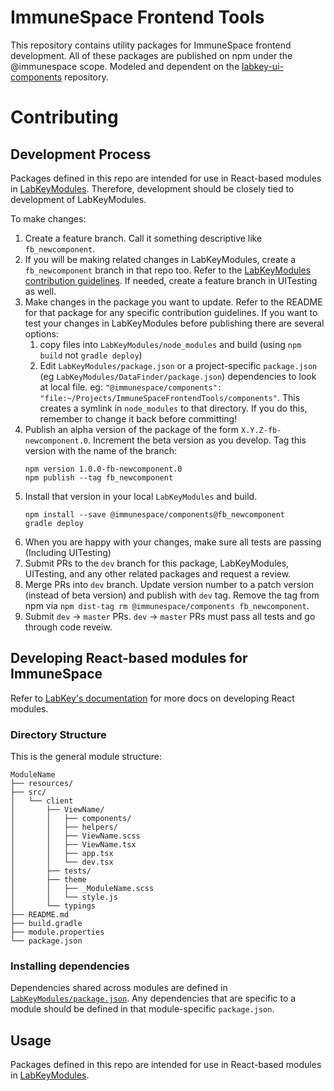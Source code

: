 # ImmuneSpace Frontend Tools

This repository contains utility packages for ImmuneSpace frontend development. All of these packages are published on npm under the @immunespace scope. Modeled and dependent on the [labkey-ui-components](https://github.com/LabKey/labkey-ui-components) repository. 


# Contributing
## Development Process

Packages defined in this repo are intended for use in React-based modules in [LabKeyModules](https://github.com/RGLab/LabKeyModules). Therefore, development should be closely tied to development of LabKeyModules. 

To make changes: 
1. Create a feature branch. Call it something descriptive like `fb_newcomponent`.
1. If you will be making related changes in LabKeyModules, create a `fb_newcomponent` branch in that repo too. Refer to the [LabKeyModules contribution guidelines](https://github.com/RGLab/LabKeyModules#contributing). If needed, create a feature branch in UITesting as well. 
1. Make changes in the package you want to update. Refer to the README for that package for any specific contribution guidelines. If you want to test your changes in LabKeyModules before publishing there are several options:
    1. copy files into `LabKeyModules/node_modules` and build (using `npm build` not `gradle deploy`)
    1. Edit `LabKeyModules/package.json` or a project-specific `package.json` (eg `LabKeyModules/DataFinder/package.json`) dependencies to look at local file. eg: `"@immunespace/components": "file:~/Projects/ImmuneSpaceFrontendTools/components"`. This creates a symlink in `node_modules` to that directory. If you do this, remember to change it back before committing! 
1. Publish an alpha version of the package of the form `X.Y.Z-fb-newcomponent.0`. Increment the beta version as you develop. Tag this version with the name of the branch: 
    ```
    npm version 1.0.0-fb-newcomponent.0
    npm publish --tag fb_newcomponent
    ```
1. Install that version in your local `LabKeyModules` and build. 
    ```
    npm install --save @immunespace/components@fb_newcomponent
    gradle deploy
    ```
1. When you are happy with your changes, make sure all tests are passing (Including UITesting)
1. Submit PRs to the `dev` branch for this package, LabKeyModules, UITesting, and any other related packages and request a review. 
1. Merge PRs into `dev` branch. Update version number to a patch version (instead of beta version) and publish with `dev` tag. Remove the tag from npm via `npm dist-tag rm @immunespace/components fb_newcomponent`. 
1. Submit `dev` -> `master` PRs. `dev` -> `master` PRs must pass all tests and go through code reveiw. 

## Developing React-based modules for ImmuneSpace
Refer to [LabKey's documentation](https://www.labkey.org/Documentation/wiki-page.view?name=reactJSdev) for more docs on developing React modules. 

### Directory Structure
This is the general module structure: 

```
ModuleName
├── resources/
├── src/
│   └── client
│       ├── ViewName/
│       │   ├── components/
│       │   ├── helpers/
│       │   ├── ViewName.scss
│       │   ├── ViewName.tsx
│       │   ├── app.tsx
│       │   └── dev.tsx
│       ├── tests/
│       ├── theme
│       │   ├── _ModuleName.scss
│       │   └── style.js
│       └── typings
├── README.md
├── build.gradle
├── module.properties
└── package.json
```

### Installing dependencies
Dependencies shared across modules are defined in [`LabKeyModules/package.json`](https://github.com/RGLab/LabKeyModules/blob/master/package.json). Any dependencies that are specific to a module should be defined in that module-specific `package.json`.  

## Usage
Packages defined in this repo are intended for use in React-based modules in [LabKeyModules](https://github.com/RGLab/LabKeyModules). 